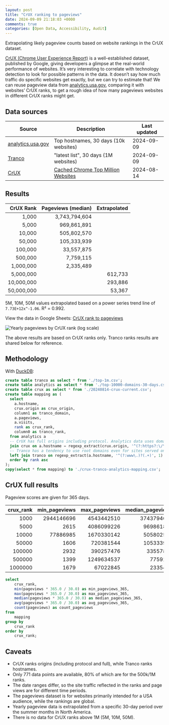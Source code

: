 ```yaml
---
layout: post
title: "CrUX ranking to pageviews"
date: 2024-09-09 21:18:03 +0000
comments: true
categories: [Open Data, Accessibility, Audit]
---
```


Extrapolating likely pageview counts based on website rankings in the CrUX dataset.

<!-- more -->

[CrUX (Chrome User Experience Report)](https://developer.chrome.com/docs/crux) is a well-established dataset, published by Google, giving developers a glimpse at the real-world performance of websites. It’s very interesting to correlate with technology detection to look for possible patterns in the data. It doesn’t say how much traffic do specific websites get exactly, but we can try to estimate that! We can reuse pageview data from [analytics.usa.gov](https://analytics.usa.gov/), comparing it with websites’ CrUX ranks, to get a rough idea of how many pageviews websites in different CrUX ranks might get.

## Data sources

| Source                                          | Description                                                                    | Last updated |
| ----------------------------------------------- | ------------------------------------------------------------------------------ | ------------ |
| [analytics.usa.gov](https://analytics.usa.gov/) | Top hostnames, 30 days (10k websites)                                          | 2024-09-09   |
| [Tranco](https://tranco-list.eu/)               | "latest list", 30 days (1M websites)                                           | 2024-09-09   |
| [CrUX](https://developer.chrome.com/docs/crux)  | [Cached Chrome Top Million Websites](https://github.com/zakird/crux-top-lists) | 2024-08-14   |

## Results

|  CrUX Rank | Pageviews (median) | Extrapolated |
| ---------: | -----------------: | -----------: |
|      1,000 |      3,743,794,604 |              |
|      5,000 |        969,861,891 |              |
|     10,000 |        505,802,570 |              |
|     50,000 |        105,333,939 |              |
|    100,000 |         33,557,875 |              |
|    500,000 |          7,759,115 |              |
|  1,000,000 |          2,335,489 |              |
|  5,000,000 |                    |      612,733 |
| 10,000,000 |                    |      293,886 |
| 50,000,000 |                    |       53,367 |

5M, 10M, 50M values extrapolated based on a power series trend line of `7.73E+12x^-1.06`. R² = 0.992.

View the data in Google Sheets: [CrUX rank to pageviews](https://docs.google.com/spreadsheets/d/14kjXr9clXqH4mEhXpkutlUTkNtJrb0OxX8VaQMoEHVA/edit?gid=0#gid=0)

![Yearly pageviews by CrUX rank (log scale)](/images/blog/crux-ranking-to-pageviews/yearly-pageviews-by-crux-rank.png)

The above results are based on CrUX ranks only. Tranco ranks results are shared below for reference.

## Methodology

With [DuckDB](https://duckdb.org/):

```sql
create table tranco as select * from './top-1m.csv';
create table analytics as select * from './top-10000-domains-30-days.csv';
create table crux as select * from './20240814-crux-current.csv';
create table mapping as (
  select
    a.hostname,
    crux.origin as crux_origin,
    column1 as tranco_domain,
    a.pageviews,
    a.visits,
    rank as crux_rank,
    column0 as tranco_rank,
  from analytics a
  -- CrUX has full origins including protocol. Analytics data uses domain only.
  join crux on a.hostname = regexp_extract(crux.origin, '^(?:https?:\/\/)?([^\/]+)', 1)
  -- Tranco has a tendency to use root domains even for sites served on www.
  left join tranco on regexp_extract(a.hostname, '^(?:www\.)?(.+)', 1) = tranco.column1
  order by rank asc
);
copy(select * from mapping) to './crux-tranco-analytics-mapping.csv';
```

## CrUX full results

Pageview scores are given for 365 days.

| crux_rank | min_pageviews | max_pageviews | median_pageviews | avg_pageviews | count |
| --------: | ------------: | ------------: | ---------------: | ------------: | ----: |
|      1000 |    2944146696 |    4543442510 |       3743794603 |    3743794603 |     2 |
|      5000 |          2615 |    4086099226 |        969861891 |    1160648800 |    17 |
|     10000 |      77886985 |    1670330142 |        505802570 |     546856260 |     8 |
|     50000 |          1606 |     720381544 |        105333938 |     140603434 |    55 |
|    100000 |          2932 |     390257476 |         33557874 |      50807897 |    70 |
|    500000 |          1399 |    1249634537 |          7759115 |      18421315 |   336 |
|   1000000 |          1679 |      67022845 |          2335489 |       3763187 |   283 |

```sql
select
    crux_rank,
    min(pageviews * 365.0 / 30.0) as min_pageviews_365,
    max(pageviews * 365.0 / 30.0) as max_pageviews_365,
    median(pageviews * 365.0 / 30.0) as median_pageviews_365,
    avg(pageviews * 365.0 / 30.0) as avg_pageviews_365,
    count(pageviews) as count_pageviews
from
    mapping
group by
    crux_rank
order by
    crux_rank;
```

## Caveats

- CrUX ranks origins (including protocol and full), while Tranco ranks hostnames.
- Only 771 data points are available, 80% of which are for the 500k/1M ranks.
- The date ranges differ, so the site traffic reflected in the ranks and page views are for different time periods.
- The pageviews dataset is for websites primarily intended for a USA audience, while the rankings are global.
- Yearly pageview data is extrapolated from a specific 30-day period over the summer months in North America.
- There is no data for CrUX ranks above 1M (5M, 10M, 50M).
